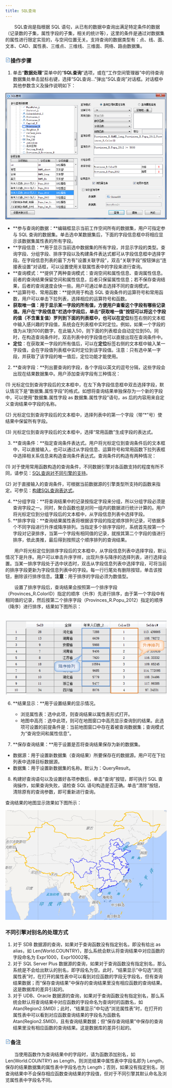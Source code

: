 ```yaml
---
title: SQL查询
---
```


　　SQL查询是指根据 SQL 语句，从已有的数据中查询出满足特定条件的数据（记录数的子集，属性字段的子集，相关的统计等），这里的条件是通过对数据集的属性进行限定实现的，与空间位置无关。支持查询的数据类型有：点、线、面、文本、CAD、属性表、三维点、三维线、三维面、网络、路由数据集。

### ![](../img/read.gif)操作步骤

1. 单击“**数据处理**”菜单中的“**SQL查询**”选项，或在“工作空间管理器”中的待查询数据集处单击鼠标右键，选择“SQL查询...”弹出“SQL查询”对话框。对话框中其他参数含义及操作说明如下：

  ![](img/SQLQuery1.png)

  -   **参与查询的数据：**编辑框显示当前工作空间所有的数据集，用户可指定参与 SQL 查询的数据集。单击选中某数据集后，下面的字段信息框中将相应显示该数据集属性表的所有字段。
  -   **字段信息：**用于显示当前选中数据集的所有字段，并显示字段的类型。查询字段、分组字段、排序字段以及构建条件表达式都可从字段信息框中选择字段。在字段信息列表的最下方有"设置关联字段"，双击“关联字段”按钮弹出“连接表设置”对话框，可以设置使用关联属性表中的字段来进行查询。
  -   **查询模式：**提供了两种查询模式：查询空间和属性信息、查询属性信息。前者的查询结果保留空间和属性信息，后者只保留属性信息；若不保存查询结果，后者的查询速度会快一些。用户可通过单击选择不同的查询模式。
  -   **运算符号、常用函数：**提供用于构造 SQL 查询条件的运算符号和常用函数，用户可以单击下拉列表，选择相应的运算符号和函数。
  -   **获取唯一值：**用于显示某一字段的所有值，方便用户查看这个字段有哪些记录值。用户在“字段信息”栏选中字段后，单击“获取唯一值”按钮可以将这个字段的值（不含重复值）罗列到下面的列表框中，也可以在**定位**标签右侧的文本框中输入感兴趣的字段值，系统会在列表框中实时定位。例如，如果一个字段的值为从1到100的数字，在此输入50，则下面的列表框会自动定位到50。同时，在构造查询条件时，双击列表中的字段值也可以直接出现在查询条件中。
  -   **定位**：在获取某一字段的所有值后，可以在**定位**标签右侧的文本框中输入某一字段值，会在字段值列表框中实时定位到该字段值。注意：只有选中某一字段，并获取了该字段的唯一值后，定位功能才能使用。
2.  **查询字段：**列出要查询的字段，各个字段以英文的逗号分隔，这些字段会出现在结果数据集中。用户添加查询字段有三种情况：

   (1) 光标定位到查询字段后的文本框中，在左下角字段信息框中双击选择字段，默认情况下是“数据集.属性字段”的格式。如想将查询结果单独保存为一个新的字段中，可以使用“数据集.属性字段 as 数据集.属性字段”语句，as 后的内容用来自定义查询结果中字段的名称。

   (2) 光标定位到查询字段后的文本框中，选择列表中的第一个字段（带“\*”号）使结果中保留所有字段。

   (3) 光标定位到查询字段后的文本框中，选择“常用函数”生成字段的表达式。

3.  **查询条件：**指定查询条件表达式。用户将光标定位到查询条件后的文本框中，可以直接输入，也可以通过从字段信息、运算符号和常用函数下拉列表框中选择相关系信息来构造查询条件表达式。查询条件的构造有两种情况：

   (1) 对于使用常用函数构造的查询条件，不同数据引擎对各函数支持的程度有所不同，请参见：[SQL查询对不同引擎的支持](SQLSupporttedType.html)。

   (2) 对于直接输入的查询条件，可根据当前数据源的引擎类型所支持的函数来指定。可参见：[构建SQL查询表达式](SQLQuery_Expression.html)。

4.  **分组字段：**将查询结果中的记录按指定字段来分组，所以分组字段必须是查询字段之一。同时，聚合函数也是对同一组内的数据进行统计计算的。用户将光标定位到分组字段后的文本框中，从字段信息列表中选择字段。
5.  **排序字段：**查询结果属性表将根据该字段的指定顺序排列记录，可依据多个不同字段进行升序或降序排列。当指定多个排序字段时，系统首先按第一个字段对记录排序，当第一个字段有相同值的记录，就按其第二个字段的值进行排序，依此类推，最后得到按照这个顺序排列的查询结果。

  　　用户将光标定位到排序字段后的文本框中，从字段信息列表中选择字段，默认情况下是升序。用户可以单击升序字样，出现升序与降序的选择列表，进行选择设置。当某一排序字段处于选中状态时，双击从字段信息列表中选择字段，可将当前的排序字段更新为字段信息列表中的字段。每一行行尾处有删除按钮，单击该按钮，删除该行排序信息。**注意**：用于排序的字段必须为数值型。

  　　设置了排序字段后，查询结果会按照第一个排序字段（Provinces_R.ColorID）指定的顺序（升序）先进行排序，由于第一个字段中有相同值的记录，然后按第二个排序字段（Provinces_R.Popu_2012）指定的顺序（降序）进行排序，结果如下图所示：

  　　![](img/SQLQuery3.png)

6.  **结果显示：**用于设置结果的显示情况。

    -   浏览属性表：选中此项，则查询结果以属性表形式打开。
    -   地图中高亮：选中此项，则可在地图窗口中高亮显示查询到的结果。此选项可设置的前提条件是：当前地图窗口中存在着被查询数据集；查询模式为“查询空间和属性信息”。

7.  **保存查询结果：**用于设置是否将查询结果保存为新的数据集。

  -   数据源：用于设置新数据集（查询结果）所要保存在的数据源。用户可在下拉列表中选择目标数据源。
  -   数据集：用于设置新数据集的名称。默认为：QueryResult。

8.  构建好查询语句以及设置好各项参数后，单击“查询”按钮，即可执行 SQL 查询操作，如果查询失败，请检查 SQL 语句构造是否正确。单击“清除”按钮，清除原有的查询参数，即可重新进行查询。

查询结果的地图显示效果如下图所示：

  ![](img/SQLQuery2.png)

### 不同引擎对别名的处理方式

1. 对于 SDB 数据源的查询，如果对于查询函数没有指定别名，即没有给出 as alias，如 Len(World.COUNTRY)，那么系统会默认将查询结果中对应函数的字段命名为 Expr1000，Expr10002等。
2. 对于 SQL Server Plus 数据源的查询，如果对于查询函数没有指定别名，那么系统是不会给出默认的别名，即字段名为空。此时，“结果显示”中勾选“浏览属性表”时，在打开的属性表中可以看到对应函数的字段无字段名，但有查询结果数据；而“保存查询结果”中保存的查询结果里没有相应函数的查询结果。这是数据库的差异引起的。
3. 对于 UDB、Oracle 数据源的查询，如果对于查询函数没有指定别名，那么系统会默认将查询结果中对应函数的字段命名为查询时的函数名，如 Atan(Region2.SMID)；此时，“结果显示”中勾选“浏览属性表”时，在打开的属性表中可以看到对应函数查询结果的字段名为函数名 Atan(Region2.SMID)，且有查询结果数据；但“保存查询结果”中保存的查询结果里没有相应函数的查询结果。这是数据库的差异引起的。

### ![](../img/read.gif)备注

　　当使用函数作为查询结果中的字段时，请为函数添加别名，如 Len(World.COUNTRY) as Length，则浏览结果中属性表中字段名即为 Length，保存的结果数据集的属性表中字段名也为 Length；否则，如果没有指定别名，则查询结果中不会保存相应函数查询结果的字段值，但对于不同引擎其默认命名及浏览属性表中字段名不同。